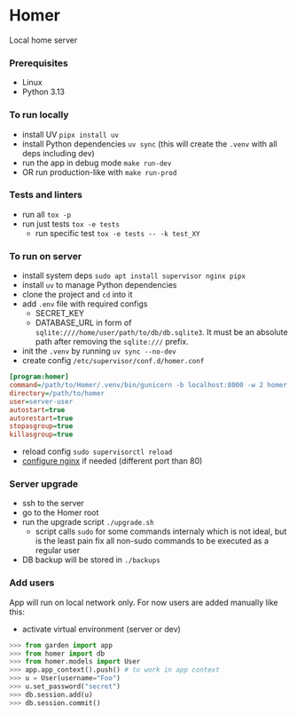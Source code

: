 # Homer
Local home server

### Prerequisites
- Linux
- Python 3.13

### To run locally
- install UV `pipx install uv`
- install Python dependencies `uv sync` (this will create the `.venv` with all deps including dev)
- run the app in debug mode `make run-dev`
- OR run production-like with `make run-prod`

### Tests and linters
- run all `tox -p`
- run just tests `tox -e tests`
    - run specific test `tox -e tests -- -k test_XY`

### To run on server
- install system deps `sudo apt install supervisor nginx pipx`
- install `uv` to manage Python dependencies
- clone the project and `cd` into it
- add `.env` file with required configs
    - SECRET_KEY
    - DATABASE_URL in form of `sqlite:////home/user/path/to/db/db.sqlite3`. It must be an absolute path after removing the `sqlite:///` prefix.
- init the `.venv` by running `uv sync --no-dev`
- create config `/etc/supervisor/conf.d/homer.conf`
```ini
[program:homer]
command=/path/to/Homer/.venv/bin/gunicorn -b localhost:8000 -w 2 homer:app
directory=/path/to/homer
user=server-user
autostart=true
autorestart=true
stopasgroup=true
killasgroup=true
```
- reload config `sudo supervisorctl reload`
- [configure nginx](https://docs.nginx.com/nginx/admin-guide/web-server/reverse-proxy/) if needed (different port than 80)

### Server upgrade
- ssh to the server
- go to the Homer root
- run the upgrade script `./upgrade.sh`
    - script calls `sudo` for some commands internaly which is not ideal, but is the least pain fix all non-sudo commands to be executed as a regular user
- DB backup will be stored in `./backups`

### Add users
App will run on local network only. For now users are added manually like this:
- activate virtual environment (server or dev)
```python
>>> from garden import app
>>> from homer import db
>>> from homer.models import User
>>> app.app_context().push() # to work in app context
>>> u = User(username="Foo")
>>> u.set_password("secret")
>>> db.session.add(u)
>>> db.session.commit()
```

